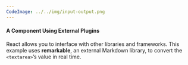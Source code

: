 ```yaml
---
CodeImage: ../../img/input-output.png
---
```

<div>
    <h4>A Component Using External Plugins</h4>
    <p>
        React allows you to interface with other libraries and frameworks.
        This example uses <strong>remarkable</strong>, an external Markdown library, to convert the <code>&lt;textarea&gt;</code>’s value in real time.
    </p>
</div>